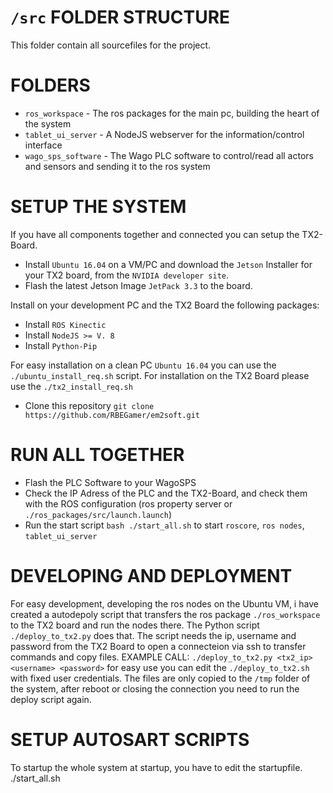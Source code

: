# `/src` FOLDER STRUCTURE


This folder contain all sourcefiles for the project.

# FOLDERS
* `ros_workspace` - The ros packages for the main pc, building the heart of the system
* `tablet_ui_server` - A NodeJS webserver for the information/control interface
* `wago_sps_software` - The Wago PLC software to control/read all actors and sensors and sending it to the ros system



# SETUP THE SYSTEM
If you have all components together and connected you can setup the TX2-Board.
* Install `Ubuntu 16.04` on a VM/PC and download the `Jetson` Installer for your TX2 board, from the `NVIDIA developer site`.
* Flash the latest Jetson Image `JetPack 3.3` to the board.

Install on your development PC and the TX2 Board the following packages:

* Install `ROS Kinectic`
* Install `NodeJS >= V. 8`
* Install `Python-Pip`


For easy installation on a clean PC `Ubuntu 16.04` you can use the `./ubuntu_install_req.sh` script.
For installation on the TX2 Board please use the `./tx2_install_req.sh`

* Clone this repository `git clone https://github.com/RBEGamer/em2soft.git`




# RUN ALL TOGETHER

* Flash the PLC Software to your WagoSPS
* Check the IP Adress of the PLC and the TX2-Board, and check them with the ROS configuration (ros property server or `./ros_packages/src/launch.launch`)
* Run the start script `bash ./start_all.sh` to start `roscore`, `ros nodes`, `tablet_ui_server`



# DEVELOPING AND DEPLOYMENT
For easy development, developing the ros nodes on the Ubuntu VM, i have created a autodepoly script that transfers the ros package `./ros_workspace` to the TX2 board and run the nodes there. The Python script `./deploy_to_tx2.py` does that.
The script needs the ip, username and password from the TX2 Board to open a connecteion via ssh to transfer commands and copy files.
EXAMPLE CALL: `./deploy_to_tx2.py <tx2_ip> <username> <password>` for easy use you can edit the `./deploy_to_tx2.sh` with fixed user credentials.
The files are only copied to the `/tmp` folder of the system, after reboot or closing the connection you need to run the deploy script again.

# SETUP AUTOSART SCRIPTS
To startup the whole system at startup, you have to edit the startupfile.
./start_all.sh
